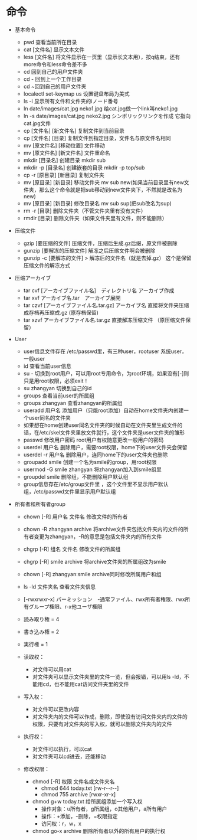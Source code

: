 # 命令


 - 基本命令
    + pwd 查看当前所在目录
    + cat [文件名]  显示文本文件
    + less [文件名] 将文件显示在一页里（显示长文本用），按q结束，还有more命令和less命令差不多
    + cd 回到自己的用户文件夹
    + cd - 回到上一个工作目录
    + cd ~回到自己的用户文件夹
    + localectl set-keymap us 设置键盘布局为美式
    + ls -i 显示所有文件和文件夹的iノード番号
    + ln date/images/cat.jpg neko1.jpg  给cat.jpg做一个link叫neko1.jpg
    + ln -s date/images/cat.jpg neko2.jpg シンボリックリンクを作成 它指向cat.jpg文件
    + cp [文件名] [新文件名]    复制文件到当前目录
    + cp [文件名] [目录]    复制文件到指定目录，文件名与原文件名相同
    + mv [原文件名] [移动位置]  文件移动
    + mv [原文件名] [新文件名]  文件重命名
    + mkdir [目录名]    创建目录    mkdir sub
    + mkdir -p [目录名]   创建嵌套的目录  mkdir -p top/sub
    + cp -r [原目录] [新目录]  复制文件夹
    + mv [原目录] [新目录]  移动文件夹  mv sub new(如果当前目录里有new文件夹，那么这个命令就是把sub移动到new文件夹下，不然就是改名为new)
    + mv [原目录] [新目录]  修改目录名  mv sub sup(把sub改名为sup)
    + rm -r [目录]  删除文件夹（不管文件夹里有没有文件）
    + rmdir [目录]  删除文件夹（如果文件夹里有文件，则不能删除）

  - 压缩文件
    + gzip [要压缩的文件]   压缩文件，压缩后生成.gz后缀，原文件被删除
    + gunzip [要解冻的压缩文件] 解冻之后压缩文件啊会被删除
    + gunzip -c [要解冻的文件] > 解冻后的文件名（就是去掉.gz）  这个是保留压缩文件的解冻方式
  
  - 压缩アーカイブ
    + tar cvf [アーカイブファイル名]　ディレクトリ名    アーカイブ作成
    + tar xvf アーカイブ名.tar　アーカイブ展開
    + tar czvf [アーカイブファイル名.tar.gz] アーカイブ名   直接将文件夹压缩成存档再压缩成.gz   (原存档保留)
    + tar xzvf アーカイブファイル名.tar.gz  直接解冻压缩文件    （原压缩文件保留）

  - User
    + user信息文件存在 /etc/passwd里，有三种user，rootuser 系统user，一般user
    + id 查看当前user信息
    + su -  切换到root用户，可以用root专用命令，为root环境，如果没有[-]则只是用root权限，必须exit！
    + su zhangyan 切换到自己的id
    + groups 查看当前user的所属组
    + groups zhangyan 查看zhangyan的所属组
    + useradd 用户名 添加用户（只能root添加）自动在home文件夹内创建一个user同名的文件夹
    + 如果想在home创建user同名文件夹的时候自动在文件夹里生成文件的话，在/etc/skel文件夹里放文件就行，这个文件夹是user文件夹的雏形
    + passwd 修改用户密码 root用户有权随意更改一般用户的密码
    + userdel 用户名    删除用户，需要root权限，home下的user文件夹会保留
    + userdel -r 用户名 删除用户，连同home下的user文件夹也删除
    + groupadd smile    创建一个名为smile的group，用root权限
    + usermod -G smile zhangyan 将zhangyan加入到smile组里
    + groupdel smile    删除组，不能删除用户默认组 
    + group信息存在/etc/group文件里 ，这个文件里不显示用户默认组，/etc/passwd文件里显示用户默认组

  - 所有者和所有者group
    + chown [-R] 用户名 文件名  修改文件的所有者
    + chown -R zhangyan archive 将archive文件夹包括文件夹内的文件的所有者变更为zhangyan，-R的意思是包括文件夹内的所有文件
    + chgrp [-R] 组名   文件名  修改文件的所属组
    + chgrp [-R] smile archive  将archive文件夹的所属组改为smile
    + chown [-R] zhangyan:smile archive同时修改所属用户和组
    + ls -ld 文件夹名   查看文件夹信息
    + [-rwxrwxr-x] パーミッション　-通常ファイル、rwx所有者権限、rwx所有グループ権限、r-x他ユーザ権限
    + 読み取り権 = 4
    + 書き込み権 = 2
    + 実行権 = 1

    + 读取权：
      + 对文件可以用cat
      + 对文件夹可以显示文件夹里的文件一览，但会报错，可以用ls -ld，不能用cd，也不能用cat访问文件夹里的文件
    + 写入权：
      + 对文件可以更改内容
      + 对文件夹内的文件可以作成，删除，即使没有访问文件夹内的文件的权限，只要有对文件夹的写入权，就可以删除文件夹内的文件
    + 执行权：
      + 对文件可以执行，可以cat
      + 对文件夹可以cd进去，还能移动
    + 修改权限：
      + chmod [-R] 权限 文件名或文件夹名
        + chmod 644 today.txt [rw-r--r--]
        + chmod 755 archive   [rwxr-xr-x]
      + chmod g+w today.txt 给所属组添加一个写入权
        + 操作对象：u所有者，g所属组，o其他用户，a所有用户
        + 操作：+添加，-删除，=权限指定
        + 访问权：r，w，x
      + chmod go-x archive 删除所有者以外的所有用户的执行权



